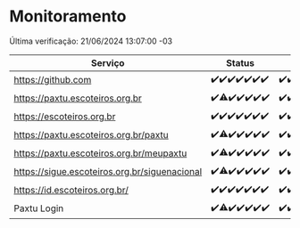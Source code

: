 # Monitoramento

Última verificação: 21/06/2024 13:07:00 -03

|Serviço|Status|Últimas 24h|
|---|---|---|
|https://github.com|<span title="2024-06-14: OK=24">✔️</span><span title="2024-06-15: OK=24">✔️</span><span title="2024-06-16: OK=24">✔️</span><span title="2024-06-17: OK=24">✔️</span><span title="2024-06-18: OK=24">✔️</span><span title="2024-06-19: OK=24">✔️</span><span title="2024-06-20: OK=16">✔️</span>|<span title="20/06/2024 13:09:00 -03 : 200">✔️</span><span title="20/06/2024 14:06:00 -03 : 200">✔️</span><span title="20/06/2024 15:10:00 -03 : 200">✔️</span><span title="20/06/2024 16:06:00 -03 : 200">✔️</span><span title="20/06/2024 17:07:00 -03 : 200">✔️</span><span title="20/06/2024 18:06:00 -03 : 200">✔️</span><span title="20/06/2024 19:06:00 -03 : 200">✔️</span><span title="20/06/2024 20:08:00 -03 : 200">✔️</span><span title="20/06/2024 21:32:00 -03 : 200">✔️</span><span title="20/06/2024 22:52:00 -03 : 200">✔️</span><span title="20/06/2024 23:24:00 -03 : 200">✔️</span><span title="21/06/2024 00:07:00 -03 : 200">✔️</span><span title="21/06/2024 01:09:00 -03 : 200">✔️</span><span title="21/06/2024 02:08:00 -03 : 200">✔️</span><span title="21/06/2024 03:10:00 -03 : 200">✔️</span><span title="21/06/2024 04:07:00 -03 : 200">✔️</span><span title="21/06/2024 05:10:00 -03 : 200">✔️</span><span title="21/06/2024 06:07:00 -03 : 200">✔️</span><span title="21/06/2024 07:07:00 -03 : 200">✔️</span><span title="21/06/2024 08:06:00 -03 : 200">✔️</span><span title="21/06/2024 09:12:00 -03 : 200">✔️</span><span title="21/06/2024 10:09:00 -03 : 200">✔️</span><span title="21/06/2024 11:03:00 -03 : 200">✔️</span><span title="21/06/2024 12:11:00 -03 : 200">✔️</span><span title="21/06/2024 13:07:00 -03 : 200">✔️</span>|
|https://paxtu.escoteiros.org.br|<span title="2024-06-14: OK=24">✔️</span><span title="2024-06-15: OK=23, Falhas=1">⚠️</span><span title="2024-06-16: OK=24">✔️</span><span title="2024-06-17: OK=24">✔️</span><span title="2024-06-18: OK=24">✔️</span><span title="2024-06-19: OK=24">✔️</span><span title="2024-06-20: OK=16">✔️</span>|<span title="20/06/2024 13:09:00 -03 : 200">✔️</span><span title="20/06/2024 14:06:00 -03 : 200">✔️</span><span title="20/06/2024 15:10:00 -03 : 200">✔️</span><span title="20/06/2024 16:06:00 -03 : 200">✔️</span><span title="20/06/2024 17:07:00 -03 : 200">✔️</span><span title="20/06/2024 18:06:00 -03 : 200">✔️</span><span title="20/06/2024 19:06:00 -03 : 200">✔️</span><span title="20/06/2024 20:08:00 -03 : 200">✔️</span><span title="20/06/2024 21:32:00 -03 : 200">✔️</span><span title="20/06/2024 22:52:00 -03 : 200">✔️</span><span title="20/06/2024 23:24:00 -03 : 200">✔️</span><span title="21/06/2024 00:07:00 -03 : 200">✔️</span><span title="21/06/2024 01:09:00 -03 : 200">✔️</span><span title="21/06/2024 02:08:00 -03 : 200">✔️</span><span title="21/06/2024 03:10:00 -03 : 200">✔️</span><span title="21/06/2024 04:07:00 -03 : 200">✔️</span><span title="21/06/2024 05:10:00 -03 : 200">✔️</span><span title="21/06/2024 06:07:00 -03 : 200">✔️</span><span title="21/06/2024 07:07:00 -03 : 200">✔️</span><span title="21/06/2024 08:06:00 -03 : 200">✔️</span><span title="21/06/2024 09:12:00 -03 : 200">✔️</span><span title="21/06/2024 10:09:00 -03 : 200">✔️</span><span title="21/06/2024 11:03:00 -03 : 200">✔️</span><span title="21/06/2024 12:11:00 -03 : 200">✔️</span><span title="21/06/2024 13:07:00 -03 : 200">✔️</span>|
|https://escoteiros.org.br|<span title="2024-06-14: OK=24">✔️</span><span title="2024-06-15: OK=24">✔️</span><span title="2024-06-16: OK=24">✔️</span><span title="2024-06-17: OK=24">✔️</span><span title="2024-06-18: OK=24">✔️</span><span title="2024-06-19: OK=24">✔️</span><span title="2024-06-20: OK=16">✔️</span>|<span title="20/06/2024 13:09:00 -03 : 200">✔️</span><span title="20/06/2024 14:06:00 -03 : 200">✔️</span><span title="20/06/2024 15:10:00 -03 : 200">✔️</span><span title="20/06/2024 16:06:00 -03 : 200">✔️</span><span title="20/06/2024 17:07:00 -03 : 200">✔️</span><span title="20/06/2024 18:06:00 -03 : 200">✔️</span><span title="20/06/2024 19:06:00 -03 : 200">✔️</span><span title="20/06/2024 20:08:00 -03 : 200">✔️</span><span title="20/06/2024 21:32:00 -03 : 200">✔️</span><span title="20/06/2024 22:52:00 -03 : 200">✔️</span><span title="20/06/2024 23:24:00 -03 : 200">✔️</span><span title="21/06/2024 00:07:00 -03 : 200">✔️</span><span title="21/06/2024 01:09:00 -03 : 200">✔️</span><span title="21/06/2024 02:08:00 -03 : 200">✔️</span><span title="21/06/2024 03:10:00 -03 : 200">✔️</span><span title="21/06/2024 04:07:00 -03 : 200">✔️</span><span title="21/06/2024 05:10:00 -03 : 200">✔️</span><span title="21/06/2024 06:07:00 -03 : 200">✔️</span><span title="21/06/2024 07:07:00 -03 : 200">✔️</span><span title="21/06/2024 08:06:00 -03 : 200">✔️</span><span title="21/06/2024 09:12:00 -03 : 200">✔️</span><span title="21/06/2024 10:09:00 -03 : 200">✔️</span><span title="21/06/2024 11:03:00 -03 : 200">✔️</span><span title="21/06/2024 12:11:00 -03 : 200">✔️</span><span title="21/06/2024 13:07:00 -03 : 200">✔️</span>|
|https://paxtu.escoteiros.org.br/paxtu|<span title="2024-06-14: OK=24">✔️</span><span title="2024-06-15: OK=23, Falhas=1">⚠️</span><span title="2024-06-16: OK=24">✔️</span><span title="2024-06-17: OK=24">✔️</span><span title="2024-06-18: OK=24">✔️</span><span title="2024-06-19: OK=24">✔️</span><span title="2024-06-20: OK=16">✔️</span>|<span title="20/06/2024 13:09:00 -03 : 200">✔️</span><span title="20/06/2024 14:06:00 -03 : 200">✔️</span><span title="20/06/2024 15:10:00 -03 : 200">✔️</span><span title="20/06/2024 16:06:00 -03 : 200">✔️</span><span title="20/06/2024 17:07:00 -03 : 200">✔️</span><span title="20/06/2024 18:06:00 -03 : 200">✔️</span><span title="20/06/2024 19:06:00 -03 : 200">✔️</span><span title="20/06/2024 20:08:00 -03 : 200">✔️</span><span title="20/06/2024 21:32:00 -03 : 200">✔️</span><span title="20/06/2024 22:52:00 -03 : 200">✔️</span><span title="20/06/2024 23:24:00 -03 : 200">✔️</span><span title="21/06/2024 00:07:00 -03 : 200">✔️</span><span title="21/06/2024 01:09:00 -03 : 200">✔️</span><span title="21/06/2024 02:08:00 -03 : 200">✔️</span><span title="21/06/2024 03:10:00 -03 : 200">✔️</span><span title="21/06/2024 04:07:00 -03 : 200">✔️</span><span title="21/06/2024 05:10:00 -03 : 200">✔️</span><span title="21/06/2024 06:07:00 -03 : 200">✔️</span><span title="21/06/2024 07:07:00 -03 : 200">✔️</span><span title="21/06/2024 08:06:00 -03 : 200">✔️</span><span title="21/06/2024 09:12:00 -03 : 200">✔️</span><span title="21/06/2024 10:09:00 -03 : 200">✔️</span><span title="21/06/2024 11:03:00 -03 : 200">✔️</span><span title="21/06/2024 12:11:00 -03 : 200">✔️</span><span title="21/06/2024 13:07:00 -03 : 200">✔️</span>|
|https://paxtu.escoteiros.org.br/meupaxtu|<span title="2024-06-14: OK=24">✔️</span><span title="2024-06-15: OK=23, Falhas=1">⚠️</span><span title="2024-06-16: OK=24">✔️</span><span title="2024-06-17: OK=24">✔️</span><span title="2024-06-18: OK=24">✔️</span><span title="2024-06-19: OK=24">✔️</span><span title="2024-06-20: OK=16">✔️</span>|<span title="20/06/2024 13:09:00 -03 : 200">✔️</span><span title="20/06/2024 14:06:00 -03 : 200">✔️</span><span title="20/06/2024 15:10:00 -03 : 200">✔️</span><span title="20/06/2024 16:06:00 -03 : 200">✔️</span><span title="20/06/2024 17:07:00 -03 : 200">✔️</span><span title="20/06/2024 18:06:00 -03 : 200">✔️</span><span title="20/06/2024 19:06:00 -03 : 200">✔️</span><span title="20/06/2024 20:08:00 -03 : 200">✔️</span><span title="20/06/2024 21:32:00 -03 : 200">✔️</span><span title="20/06/2024 22:52:00 -03 : 200">✔️</span><span title="20/06/2024 23:24:00 -03 : 200">✔️</span><span title="21/06/2024 00:07:00 -03 : 200">✔️</span><span title="21/06/2024 01:09:00 -03 : 200">✔️</span><span title="21/06/2024 02:08:00 -03 : 200">✔️</span><span title="21/06/2024 03:10:00 -03 : 200">✔️</span><span title="21/06/2024 04:07:00 -03 : 200">✔️</span><span title="21/06/2024 05:10:00 -03 : 200">✔️</span><span title="21/06/2024 06:07:00 -03 : 200">✔️</span><span title="21/06/2024 07:07:00 -03 : 200">✔️</span><span title="21/06/2024 08:06:00 -03 : 200">✔️</span><span title="21/06/2024 09:12:00 -03 : 200">✔️</span><span title="21/06/2024 10:09:00 -03 : 200">✔️</span><span title="21/06/2024 11:03:00 -03 : 200">✔️</span><span title="21/06/2024 12:11:00 -03 : 200">✔️</span><span title="21/06/2024 13:07:00 -03 : 200">✔️</span>|
|https://sigue.escoteiros.org.br/siguenacional|<span title="2024-06-14: OK=24">✔️</span><span title="2024-06-15: OK=23, Falhas=1">⚠️</span><span title="2024-06-16: OK=24">✔️</span><span title="2024-06-17: OK=24">✔️</span><span title="2024-06-18: OK=24">✔️</span><span title="2024-06-19: OK=24">✔️</span><span title="2024-06-20: OK=16">✔️</span>|<span title="20/06/2024 13:09:00 -03 : 200">✔️</span><span title="20/06/2024 14:06:00 -03 : 200">✔️</span><span title="20/06/2024 15:10:00 -03 : 200">✔️</span><span title="20/06/2024 16:06:00 -03 : 200">✔️</span><span title="20/06/2024 17:07:00 -03 : 200">✔️</span><span title="20/06/2024 18:06:00 -03 : 200">✔️</span><span title="20/06/2024 19:06:00 -03 : 200">✔️</span><span title="20/06/2024 20:08:00 -03 : 200">✔️</span><span title="20/06/2024 21:32:00 -03 : 200">✔️</span><span title="20/06/2024 22:52:00 -03 : 200">✔️</span><span title="20/06/2024 23:24:00 -03 : 200">✔️</span><span title="21/06/2024 00:07:00 -03 : 200">✔️</span><span title="21/06/2024 01:09:00 -03 : 200">✔️</span><span title="21/06/2024 02:08:00 -03 : 200">✔️</span><span title="21/06/2024 03:10:00 -03 : 200">✔️</span><span title="21/06/2024 04:07:00 -03 : 200">✔️</span><span title="21/06/2024 05:10:00 -03 : 200">✔️</span><span title="21/06/2024 06:07:00 -03 : 200">✔️</span><span title="21/06/2024 07:07:00 -03 : 200">✔️</span><span title="21/06/2024 08:06:00 -03 : 200">✔️</span><span title="21/06/2024 09:12:00 -03 : 200">✔️</span><span title="21/06/2024 10:09:00 -03 : 200">✔️</span><span title="21/06/2024 11:03:00 -03 : 200">✔️</span><span title="21/06/2024 12:11:00 -03 : 200">✔️</span><span title="21/06/2024 13:07:00 -03 : 200">✔️</span>|
|https://id.escoteiros.org.br/|<span title="2024-06-14: OK=24">✔️</span><span title="2024-06-15: OK=24">✔️</span><span title="2024-06-16: OK=24">✔️</span><span title="2024-06-17: OK=24">✔️</span><span title="2024-06-18: OK=24">✔️</span><span title="2024-06-19: OK=24">✔️</span><span title="2024-06-20: OK=16">✔️</span>|<span title="20/06/2024 13:09:00 -03 : 200">✔️</span><span title="20/06/2024 14:06:00 -03 : 200">✔️</span><span title="20/06/2024 15:10:00 -03 : 200">✔️</span><span title="20/06/2024 16:06:00 -03 : 200">✔️</span><span title="20/06/2024 17:07:00 -03 : 200">✔️</span><span title="20/06/2024 18:06:00 -03 : 200">✔️</span><span title="20/06/2024 19:06:00 -03 : 200">✔️</span><span title="20/06/2024 20:08:00 -03 : 200">✔️</span><span title="20/06/2024 21:32:00 -03 : 200">✔️</span><span title="20/06/2024 22:52:00 -03 : 200">✔️</span><span title="20/06/2024 23:24:00 -03 : 200">✔️</span><span title="21/06/2024 00:07:00 -03 : 200">✔️</span><span title="21/06/2024 01:09:00 -03 : 200">✔️</span><span title="21/06/2024 02:08:00 -03 : 200">✔️</span><span title="21/06/2024 03:10:00 -03 : 200">✔️</span><span title="21/06/2024 04:07:00 -03 : 200">✔️</span><span title="21/06/2024 05:10:00 -03 : 200">✔️</span><span title="21/06/2024 06:07:00 -03 : 200">✔️</span><span title="21/06/2024 07:07:00 -03 : 200">✔️</span><span title="21/06/2024 08:06:00 -03 : 200">✔️</span><span title="21/06/2024 09:12:00 -03 : 200">✔️</span><span title="21/06/2024 10:09:00 -03 : 200">✔️</span><span title="21/06/2024 11:03:00 -03 : 200">✔️</span><span title="21/06/2024 12:11:00 -03 : 200">✔️</span><span title="21/06/2024 13:07:00 -03 : 200">✔️</span>|
|Paxtu Login|<span title="2024-06-14: OK=24">✔️</span><span title="2024-06-15: OK=23, Falhas=1">⚠️</span><span title="2024-06-16: OK=24">✔️</span><span title="2024-06-17: OK=24">✔️</span><span title="2024-06-18: OK=24">✔️</span><span title="2024-06-19: OK=24">✔️</span><span title="2024-06-20: OK=16">✔️</span>|<span title="20/06/2024 13:09:00 -03 : 200">✔️</span><span title="20/06/2024 14:06:00 -03 : 200">✔️</span><span title="20/06/2024 15:10:00 -03 : 200">✔️</span><span title="20/06/2024 16:06:00 -03 : 200">✔️</span><span title="20/06/2024 17:07:00 -03 : 200">✔️</span><span title="20/06/2024 18:06:00 -03 : 200">✔️</span><span title="20/06/2024 19:06:00 -03 : 200">✔️</span><span title="20/06/2024 20:08:00 -03 : 200">✔️</span><span title="20/06/2024 21:32:00 -03 : 200">✔️</span><span title="20/06/2024 22:52:00 -03 : 200">✔️</span><span title="20/06/2024 23:24:00 -03 : 200">✔️</span><span title="21/06/2024 00:07:00 -03 : 200">✔️</span><span title="21/06/2024 01:09:00 -03 : 200">✔️</span><span title="21/06/2024 02:08:00 -03 : 200">✔️</span><span title="21/06/2024 03:10:00 -03 : 200">✔️</span><span title="21/06/2024 04:07:00 -03 : 200">✔️</span><span title="21/06/2024 05:10:00 -03 : 200">✔️</span><span title="21/06/2024 06:07:00 -03 : 200">✔️</span><span title="21/06/2024 07:07:00 -03 : 200">✔️</span><span title="21/06/2024 08:06:00 -03 : 200">✔️</span><span title="21/06/2024 09:12:00 -03 : 200">✔️</span><span title="21/06/2024 10:09:00 -03 : 200">✔️</span><span title="21/06/2024 11:03:00 -03 : 200">✔️</span><span title="21/06/2024 12:11:00 -03 : 200">✔️</span><span title="21/06/2024 13:07:00 -03 : 200">✔️</span>|
